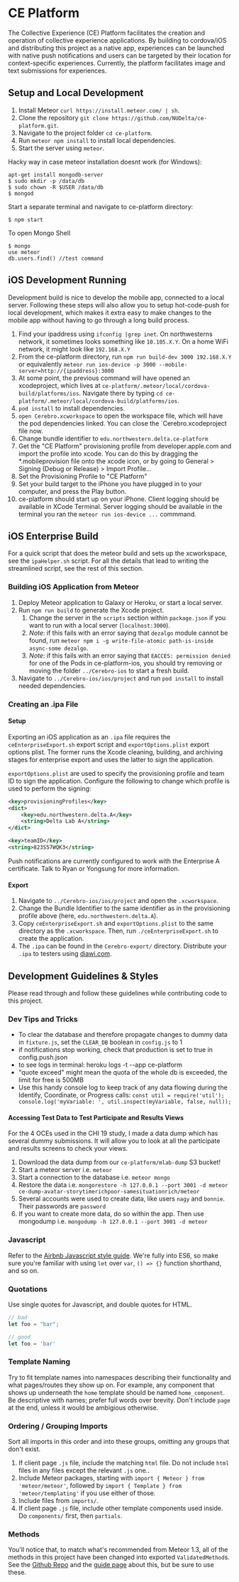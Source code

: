 # CE Platform
The Collective Experience (CE) Platform facilitates the creation and operation of collective experience applications. By building to cordova/iOS and distributing this project as a native app, experiences can be launched with native push notifications and users can be targeted by their location for context-specific experiences. Currently, the platform facilitates image and text submissions for experiences.

## Setup and Local Development
1. Install Meteor `curl https://install.meteor.com/ | sh`.
2. Clone the repository `git clone https://github.com/NUDelta/ce-platform.git`.
3. Navigate to the project folder `cd ce-platform`.
4. Run `meteor npm install` to install local dependencies.
5. Start the server using `meteor`.

Hacky way in case meteor installation doesnt work (for Windows):
```
apt-get install mongodb-server
$ sudo mkdir -p /data/db
$ sudo chown -R $USER /data/db
$ mongod
```
Start a separate terminal and navigate to ce-platform directory:
```
$ npm start
```
To open Mongo Shell
```
$ mongo
use meteor
db.users.find() //test command
```

## iOS Development Running 
Development build is nice to develop the mobile app, connected to a local server. Following these steps will also allow you to setup hot-code-push for local development, which makes it extra easy to make changes to the mobile app without having to go through a long build process. 

1. Find your ipaddress using `ifconfig |grep inet`. On northwesterns network, it sometimes looks something like `10.105.X.Y`. On a home WiFi network, it might look like `192.168.X.Y`
2. From the ce-platform directory, run `npm run build-dev 3000 192.168.X.Y` or equivalently `meteor run ios-device -p 3000 --mobile-server=http://{ipaddress}:3000`
3. At some point, the previous command will have opened an xcodeproject, which lives at `ce-platform/.meteor/local/cordova-build/platforms/ios`. Navigate there by typing `cd ce-platform/.meteor/local/cordova-build/platforms/ios`.
4. `pod install` to install dependencies.
5. `open Cerebro.xcworkspace` to open the workspace file, which will have the pod dependencies linked. You can close the `Cerebro.xcodeproject file now.
6. Change bundle identifier to `edu.northwestern.delta.ce-platform`
7. Get the "CE Platform" provisioning profile from developer.apple.com and import the profile into xcode. You can do this by dragging the *.mobileprovision file onto the xcode icon, or by going to General > Signing (Debug or Release) > Import Profile...
8. Set the Provisioning Profile to "CE Platform"
9. Set your build target to the iPhone you have plugged in to your computer, and press the Play button.
10. ce-platform should start up on your iPhone. Client logging should be available in XCode Terminal. Server logging should be available in the terminal you ran the `meteor run ios-device ...` commmand.

## iOS Enterprise Build

For a quick script that does the meteor build and sets up the xcworkspace, see the `ipaHelper.sh` script. For all the details that lead to writing the streamlined script, see the rest of this section.

### Building iOS Application from Meteor
1. Deploy Meteor application to Galaxy or Heroku, or start a local server.
2. Run `npm run build` to generate the Xcode project.
    1. Change the server in the `scripts` section within `package.json` if you want to run with a local server (`localhost:3000`).
    2. *Note*: if this fails with an error saying that `dezalgo` module cannot be found, run `meteor npm i -g write-file-atomic path-is-inside async-some dezalgo`.
    3. *Note*: if this fails with an error saying that `EACCES: permission denied` for one of the Pods in ce-platform-ios, you should try removing or moving the folder `../Cerebro-ios` to start a fresh build.
3. Navigate to `../Cerebro-ios/ios/project` and run `pod install` to install needed dependencies. 

### Creating an .ipa File
#### Setup
Exporting an iOS application as an `.ipa` file requires the `ceEnterpriseExport.sh` export script and `exportOptions.plist` export options plist. The former runs the Xcode cleaning, building, and archiving stages for enterprise export and uses the latter to sign the application. 

`exportOptions.plist` are used to specify the provisioning profile and team ID to sign the application. Configure the following to change which profile is used to perform the signing:
```xml
<key>provisioningProfiles</key>
<dict>
    <key>edu.northwestern.delta.A</key>
    <string>Delta Lab A</string>
</dict>
```
```xml
<key>teamID</key>
<string>823S57WQK3</string>
```

Push notifications are currently configured to work with the Enterprise A certificate. Talk to Ryan or Yongsung for more information.

#### Export
1. Navigate to `../Cerebro-ios/ios/project` and open the `.xcworkspace`. 
2. Change the Bundle Identifier to the same identifier as in the provisioning profile above (here, `edu.northwestern.delta.A`). 
3. Copy `ceEnterpriseExport.sh` and `exportOptions.plist` to the same directory as the `.xcworkspace`. Then, run `./ceEnterpriseExport.sh` to create the application.
4. The `.ipa` can be found in the `Cerebro-export/` directory. Distribute your `.ipa` to testers using [diawi.com](www.diawi.com).



## Development Guidelines & Styles
Please read through and follow these guidelines while contributing code to this project.

### Dev Tips and Tricks
- To clear the database and therefore propagate changes to dummy data in `fixture.js`, set the `CLEAR_DB` boolean in `config.js` to 1
- if notifications stop working, check that production is set to true in config.push.json
- to see logs in terminal: heroku logs -t --app ce-platform
- "quote exceed" might mean the quota of the whole db is exceeded, the limit for free is 500MB
- Use this handy console log to keep track of any data flowing during the Identify, Coordinate, or Progress calls: `const util = require('util'); console.log('myVariable: ', util.inspect(myVariable, false, null));`

#### Accessing Test Data to Test Participate and Results Views
For the 4 OCEs used in the CHI 19 study, I made a data dump which has several dummy submissions.  It will allow you to look at all the participate and results screens to check your views.
1. Download the data dump from our `ce-platform/mlab-dump` S3 bucket!
2. Start a meteor server i.e. `meteor`
3. Start a connection to the database i.e. `meteor mongo`
4. Restore the data i.e. `mongorestore -h 127.0.0.1 --port 3001 -d meteor ce-dump-avatar-storytimerichpoor-samesituationrich/meteor`
5. Several accounts were used to create data, like users `nagy` and `bonnie`. Their passwords are `password`
6. If you want to create more data, do so within the app. Then use mongodump i.e. `mongodump -h 127.0.0.1 --port 3001 -d meteor`

### Javascript
Refer to the [Airbnb Javascript style guide](https://github.com/airbnb/javascript). We're fully into ES6, so make sure you're familiar with using `let` over `var`, `() => {}` function shorthand, and so on.


### Quotations
Use single quotes for Javascript, and double quotes for HTML.

```js
// bad
let foo = "bar";

// good
let foo = 'bar'
```

### Template Naming
Try to fit template names into namespaces describing their functionality and what pages/routes they show up on.
For example, any component that shows up underneath the `home` template should be named `home_component`. Be
descriptive with names; prefer full words over brevity. Don't include `page` at the end, unless it would be ambigious
otherwise.

### Ordering / Grouping Imports
Sort all imports in this order and into these groups, omitting any groups that don't exist.

1. If client page `.js` file, include the matching `html` file. Do not include `html` files in any files except the relevant `.js` one..
2. Include Meteor packages, starting with `import { Meteor } from 'meteor/meteor'`, followed by
   `import { Template } from 'meteor/templating'` if you use either of those.
3. Include files from `imports/`.
4. If client page `.js` file, include other template components used inside. Do `components/` first, then `partials`.

### Methods
You'll notice that, to match what's recommended from Meteor 1.3, all of the methods in this project have been changed into exported `ValidatedMethod`s. See the [Github Repo](https://github.com/meteor/validated-method/) and the [guide page](http://guide.meteor.com/methods.html) about this, but be sure to use these.


